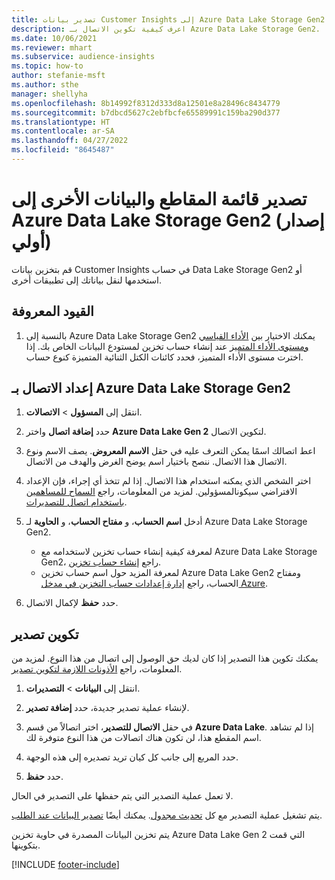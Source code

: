 ```yaml
---
title: تصدير بيانات Customer Insights إلى Azure Data Lake Storage Gen2
description: اعرف كيفية تكوين الاتصال بـ Azure Data Lake Storage Gen2.
ms.date: 10/06/2021
ms.reviewer: mhart
ms.subservice: audience-insights
ms.topic: how-to
author: stefanie-msft
ms.author: sthe
manager: shellyha
ms.openlocfilehash: 8b14992f8312d333d8a12501e8a28496c8434779
ms.sourcegitcommit: b7dbcd5627c2ebfbcfe65589991c159ba290d377
ms.translationtype: HT
ms.contentlocale: ar-SA
ms.lasthandoff: 04/27/2022
ms.locfileid: "8645487"
---
```

# <a name="export-segment-list-and-other-data-to-azure-data-lake-storage-gen2-preview"></a>تصدير قائمة المقاطع والبيانات الأخرى إلى Azure Data Lake Storage ‏Gen2 (إصدار أولي)

قم بتخزين بيانات Customer Insights في حساب Data Lake Storage Gen2 أو استخدمها لنقل بياناتك إلى تطبيقات أخرى.

## <a name="known-limitations"></a>القيود المعروفة

1. بالنسبة إلى Azure Data Lake Storage ‏Gen2 يمكنك الاختيار بين [الأداء القياسي ومستوى الأداء المتميز](/azure/storage/blobs/create-data-lake-storage-account) عند إنشاء حساب تخزين لمستودع البيانات الخاص بك. إذا اخترت مستوى الأداء المتميز، فحدد كائنات الكتل الثنائية المتميزة كنوع حساب. 


## <a name="set-up-the-connection-to-azure-data-lake-storage-gen2"></a>إعداد الاتصال بـ Azure Data Lake Storage ‏Gen2 


1. انتقل إلى **المسؤول** > **الاتصالات**.

1. حدد **إضافة اتصال** واختر **Azure Data Lake Gen 2** لتكوين الاتصال.

1. اعط اتصالك اسمًا يمكن التعرف عليه في حقل **الاسم المعروض**. يصف الاسم ونوع الاتصال هذا الاتصال. ننصح باختيار اسم يوضح الغرض والهدف من الاتصال.

1. اختر الشخص الذي يمكنه استخدام هذا الاتصال. إذا لم تتخذ أي إجراء، فإن الإعداد الافتراضي سيكونالمسؤولين. لمزيد من المعلومات، راجع [السماح للمساهمين باستخدام اتصال للتصديرات](connections.md#allow-contributors-to-use-a-connection-for-exports).

1. أدخل **اسم الحساب**، و **مفتاح الحساب**، و **الحاوية** لـ Azure Data Lake Storage Gen2.
    - لمعرفة كيفية إنشاء حساب تخزين لاستخدامه مع Azure Data Lake Storage Gen2، راجع [إنشاء حساب تخزين](/azure/storage/blobs/create-data-lake-storage-account). 
    - لمعرفة المزيد حول اسم حساب تخزين Azure Data Lake Gen2 ومفتاح الحساب، راجع [إدارة إعدادات حساب التخزين في مدخل Azure](/azure/storage/common/storage-account-manage).

1. حدد **حفظ** لإكمال الاتصال. 

## <a name="configure-an-export"></a>تكوين تصدير

يمكنك تكوين هذا التصدير إذا كان لديك حق الوصول إلى اتصال من هذا النوع. لمزيد من المعلومات، راجع [الأذونات اللازمة لتكوين تصدير](export-destinations.md#set-up-a-new-export).

1. انتقل إلى **البيانات** > **التصديرات**.

1. لإنشاء عملية تصدير جديدة، حدد **إضافة تصدير**.

1. في حقل **الاتصال للتصدير**، اختر اتصالاً من قسم **Azure Data Lake**. إذا لم تشاهد اسم المقطع هذا، لن تكون هناك اتصالات من هذا النوع متوفرة لك.

1. حدد المربع إلى جانب كل كيان تريد تصديره إلى هذه الوجهة.

1. حدد **حفظ**.

لا تعمل عملية التصدير التي يتم حفظها على التصدير في الحال.

يتم تشغيل عملية التصدير مع كل [تحديث مجدول](system.md#schedule-tab). يمكنك أيضًا [تصدير البيانات عند الطلب](export-destinations.md#run-exports-on-demand). 

يتم تخزين البيانات المصدرة في حاوية تخزين Azure Data Lake Gen 2 التي قمت بتكوينها. 

[!INCLUDE [footer-include](includes/footer-banner.md)]
